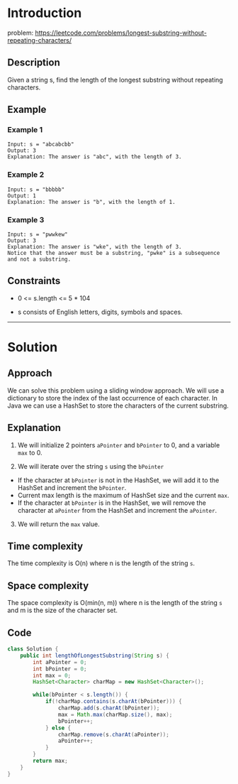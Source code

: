 # Introduction
problem: https://leetcode.com/problems/longest-substring-without-repeating-characters/

## Description
Given a string s, find the length of the longest substring without repeating characters.

## Example

### Example 1

```plaintext
Input: s = "abcabcbb"
Output: 3
Explanation: The answer is "abc", with the length of 3.
```

### Example 2

```plaintext
Input: s = "bbbbb"
Output: 1
Explanation: The answer is "b", with the length of 1.
```

### Example 3

```plaintext
Input: s = "pwwkew"
Output: 3
Explanation: The answer is "wke", with the length of 3.
Notice that the answer must be a substring, "pwke" is a subsequence and not a substring.
```

## Constraints
- 0 <= s.length <= 5 * 104

- s consists of English letters, digits, symbols and spaces.

---

# Solution

## Approach
We can solve this problem using a sliding window approach.
We will use a dictionary to store the index of the last occurrence of each character. In Java we can use a HashSet to store the characters of the current substring.


## Explanation

1. We will initialize 2 pointers `aPointer` and `bPointer` to 0, and a variable `max` to 0.

2. We will iterate over the string `s` using the `bPointer`
- If the character at `bPointer` is not in the HashSet, we will add it to the HashSet and increment the `bPointer`.
- Current max length is the maximum of HashSet size and the current `max`.
- If the character at `bPointer` is in the HashSet, we will remove the character at `aPointer` from the HashSet and increment the `aPointer`.

3. We will return the `max` value.

## Time complexity
The time complexity is O(n) where n is the length of the string `s`.

## Space complexity
The space complexity is O(min(n, m)) where n is the length of the string `s` and m is the size of the character set.

## Code
```java
class Solution {
    public int lengthOfLongestSubstring(String s) {
        int aPointer = 0;
        int bPointer = 0;
        int max = 0;
        HashSet<Character> charMap = new HashSet<Character>();

        while(bPointer < s.length()) {
            if(!charMap.contains(s.charAt(bPointer))) {
                charMap.add(s.charAt(bPointer));
                max = Math.max(charMap.size(), max);
                bPointer++;
            } else {
                charMap.remove(s.charAt(aPointer));
                aPointer++;
            }
        }
        return max;
    }
}
```